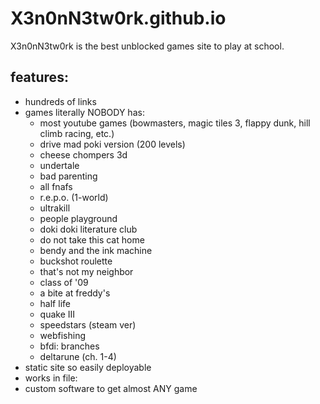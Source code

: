 # X3n0nN3tw0rk.github.io
X3n0nN3tw0rk is the best unblocked games site to play at school.
## features:
- hundreds of links
- games literally NOBODY has:
  - most youtube games (bowmasters, magic tiles 3, flappy dunk, hill climb racing, etc.)
  - drive mad poki version (200 levels)
  - cheese chompers 3d
  - undertale
  - bad parenting
  - all fnafs
  - r.e.p.o. (1-world)
  - ultrakill
  - people playground
  - doki doki literature club
  - do not take this cat home
  - bendy and the ink machine
  - buckshot roulette
  - that's not my neighbor
  - class of '09
  - a bite at freddy's
  - half life
  - quake III
  - speedstars (steam ver)
  - webfishing
  - bfdi: branches
  - deltarune (ch. 1-4)
- static site so easily deployable
- works in file:
- custom software to get almost ANY game
